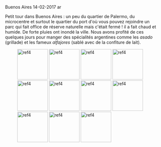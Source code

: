 Buenos Aires
14-02-2017
ar

Petit tour dans Buenos Aires : un peu du quartier de Palermo, du microcentre et surtout le quartier du port d'où vous pouvez rejoindre un parc qui fait office de réserve naturelle mais c'était fermé ! il a fait chaud et humide. De forte pluies ont inondé la ville. Nous avons profité de ces quelques jours pour manger des spécialités argentines comme les *asado* (grillade) et les fameux *alfajores* (sablé avec de la confiture de lait).

<figure>
  <img src='{{ imgThumb "1.jpg"}}' data-image-opened='{{img "1.jpg" }}' class="image" alt="ref4" style="height:100px"/>
  <img src='{{ imgThumb "2.jpg"}}' data-image-opened='{{img "2.jpg" }}' class="image" alt="ref4" style="width:100px"/>
  <img src='{{ imgThumb "3.jpg"}}' data-image-opened='{{img "3.jpg" }}' class="image" alt="ref4" style="width:100px"/>
  <img src='{{ imgThumb "4.jpg"}}' data-image-opened='{{img "4.jpg" }}' class="image" alt="ref4" style="width:100px"/>
  <img src='{{ imgThumb "5.jpg"}}' data-image-opened='{{img "5.jpg" }}' class="image" alt="ref4" style="width:100px"/>
  <img src='{{ imgThumb "6.jpg"}}' data-image-opened='{{img "6.jpg" }}' class="image" alt="ref4" style="width:100px"/>
  <img src='{{ imgThumb "7.jpg"}}' data-image-opened='{{img "7.jpg" }}' class="image" alt="ref4" style="width:100px"/>
  <img src='{{ imgThumb "8.jpg"}}' data-image-opened='{{img "8.jpg" }}' class="image" alt="ref4" style="width:100px"/>
  <img src='{{ imgThumb "9.jpg"}}' data-image-opened='{{img "9.jpg" }}' class="image" alt="ref4" style="height:100px"/>
  <img src='{{ imgThumb "10.jpg"}}' data-image-opened='{{img "10.jpg" }}' class="image" alt="ref4" style="height:100px"/>
  <img src='{{ imgThumb "11.jpg"}}' data-image-opened='{{img "11.jpg" }}' class="image" alt="ref4" style="width:100px"/>
</figure>
